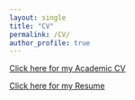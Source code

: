 ```yaml
---
layout: single
title: "CV"
permalink: /CV/
author_profile: true
---
```


[Click here for my Academic CV](https://adibuoy23.github.io/others/CV.pdf)

[Click here for my Resume](https://adibuoy23.github.io/others/Resume.pdf)

